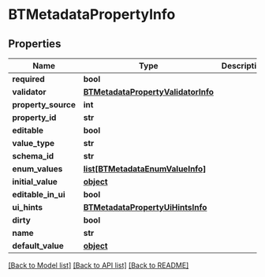 # BTMetadataPropertyInfo

## Properties
Name | Type | Description | Notes
------------ | ------------- | ------------- | -------------
**required** | **bool** |  | [optional] 
**validator** | [**BTMetadataPropertyValidatorInfo**](BTMetadataPropertyValidatorInfo.md) |  | [optional] 
**property_source** | **int** |  | [optional] 
**property_id** | **str** |  | [optional] 
**editable** | **bool** |  | [optional] 
**value_type** | **str** |  | [optional] 
**schema_id** | **str** |  | [optional] 
**enum_values** | [**list[BTMetadataEnumValueInfo]**](BTMetadataEnumValueInfo.md) |  | [optional] 
**initial_value** | [**object**](.md) |  | [optional] 
**editable_in_ui** | **bool** |  | [optional] 
**ui_hints** | [**BTMetadataPropertyUiHintsInfo**](BTMetadataPropertyUiHintsInfo.md) |  | [optional] 
**dirty** | **bool** |  | [optional] 
**name** | **str** |  | [optional] 
**default_value** | [**object**](.md) |  | [optional] 

[[Back to Model list]](../README.md#documentation-for-models) [[Back to API list]](../README.md#documentation-for-api-endpoints) [[Back to README]](../README.md)


